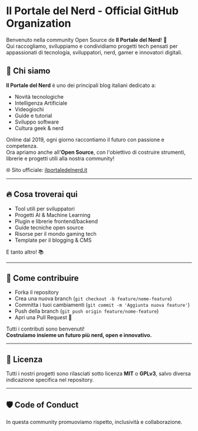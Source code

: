 # Il Portale del Nerd - Official GitHub Organization

Benvenuto nella community Open Source de **Il Portale del Nerd**! 🚀  
Qui raccogliamo, sviluppiamo e condividiamo progetti tech pensati per appassionati di tecnologia, sviluppatori, nerd, gamer e innovatori digitali.

## 🎯 Chi siamo

**Il Portale del Nerd** è uno dei principali blog italiani dedicato a:
- Novità tecnologiche
- Intelligenza Artificiale
- Videogiochi
- Guide e tutorial
- Sviluppo software
- Cultura geek & nerd

Online dal 2019, ogni giorno raccontiamo il futuro con passione e competenza.  
Ora apriamo anche all'**Open Source**, con l'obiettivo di costruire strumenti, librerie e progetti utili alla nostra community!

🌐 Sito ufficiale: [ilportaledelnerd.it](https://ilportaledelnerd.it)

---

## 🔥 Cosa troverai qui

- Tool utili per sviluppatori
- Progetti AI & Machine Learning
- Plugin e librerie frontend/backend
- Guide tecniche open source
- Risorse per il mondo gaming tech
- Template per il blogging & CMS

E tanto altro! 📚

---

## 🤝 Come contribuire

- Forka il repository
- Crea una nuova branch (`git checkout -b feature/nome-feature`)
- Committa i tuoi cambiamenti (`git commit -m 'Aggiunta nuova feature'`)
- Push della branch (`git push origin feature/nome-feature`)
- Apri una Pull Request 🚀

Tutti i contributi sono benvenuti!  
**Costruiamo insieme un futuro più nerd, open e innovativo.**

---

## 📜 Licenza

Tutti i nostri progetti sono rilasciati sotto licenza **MIT** o **GPLv3**, salvo diversa indicazione specifica nel repository.

---

## 🛡️ Code of Conduct

In questa community promuoviamo rispetto, inclusività e collaborazione.  
